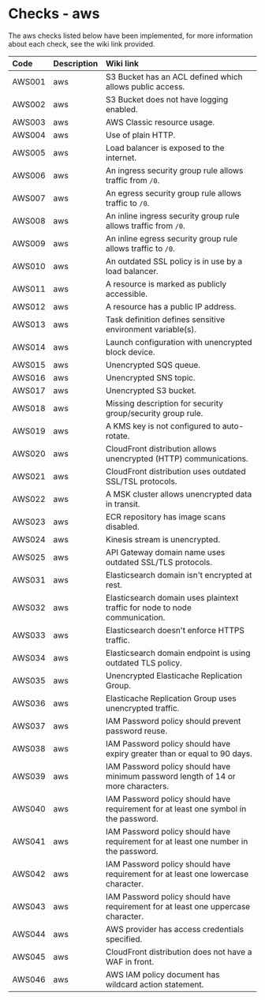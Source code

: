 
# Checks - aws

The aws checks listed below have been implemented, for more information about each check, see the wiki link provided.

| Code  | Description | Wiki link |
|:-------|:-------------|:----------|
|AWS001|aws|S3 Bucket has an ACL defined which allows public access.|[AWS001 Wiki](https://github.com/tfsec/tfsec/wiki/AWS001)|
|AWS002|aws|S3 Bucket does not have logging enabled.|[AWS002 Wiki](https://github.com/tfsec/tfsec/wiki/AWS002)|
|AWS003|aws|AWS Classic resource usage.|[AWS003 Wiki](https://github.com/tfsec/tfsec/wiki/AWS003)|
|AWS004|aws|Use of plain HTTP.|[AWS004 Wiki](https://github.com/tfsec/tfsec/wiki/AWS004)|
|AWS005|aws|Load balancer is exposed to the internet.|[AWS005 Wiki](https://github.com/tfsec/tfsec/wiki/AWS005)|
|AWS006|aws|An ingress security group rule allows traffic from `/0`.|[AWS006 Wiki](https://github.com/tfsec/tfsec/wiki/AWS006)|
|AWS007|aws|An egress security group rule allows traffic to `/0`.|[AWS007 Wiki](https://github.com/tfsec/tfsec/wiki/AWS007)|
|AWS008|aws|An inline ingress security group rule allows traffic from `/0`.|[AWS008 Wiki](https://github.com/tfsec/tfsec/wiki/AWS008)|
|AWS009|aws|An inline egress security group rule allows traffic to `/0`.|[AWS009 Wiki](https://github.com/tfsec/tfsec/wiki/AWS009)|
|AWS010|aws|An outdated SSL policy is in use by a load balancer.|[AWS010 Wiki](https://github.com/tfsec/tfsec/wiki/AWS010)|
|AWS011|aws|A resource is marked as publicly accessible.|[AWS011 Wiki](https://github.com/tfsec/tfsec/wiki/AWS011)|
|AWS012|aws|A resource has a public IP address.|[AWS012 Wiki](https://github.com/tfsec/tfsec/wiki/AWS012)|
|AWS013|aws|Task definition defines sensitive environment variable(s).|[AWS013 Wiki](https://github.com/tfsec/tfsec/wiki/AWS013)|
|AWS014|aws|Launch configuration with unencrypted block device.|[AWS014 Wiki](https://github.com/tfsec/tfsec/wiki/AWS014)|
|AWS015|aws|Unencrypted SQS queue.|[AWS015 Wiki](https://github.com/tfsec/tfsec/wiki/AWS015)|
|AWS016|aws|Unencrypted SNS topic.|[AWS016 Wiki](https://github.com/tfsec/tfsec/wiki/AWS016)|
|AWS017|aws|Unencrypted S3 bucket.|[AWS017 Wiki](https://github.com/tfsec/tfsec/wiki/AWS017)|
|AWS018|aws|Missing description for security group/security group rule.|[AWS018 Wiki](https://github.com/tfsec/tfsec/wiki/AWS018)|
|AWS019|aws|A KMS key is not configured to auto-rotate.|[AWS019 Wiki](https://github.com/tfsec/tfsec/wiki/AWS019)|
|AWS020|aws|CloudFront distribution allows unencrypted (HTTP) communications.|[AWS020 Wiki](https://github.com/tfsec/tfsec/wiki/AWS020)|
|AWS021|aws|CloudFront distribution uses outdated SSL/TSL protocols.|[AWS021 Wiki](https://github.com/tfsec/tfsec/wiki/AWS021)|
|AWS022|aws|A MSK cluster allows unencrypted data in transit.|[AWS022 Wiki](https://github.com/tfsec/tfsec/wiki/AWS022)|
|AWS023|aws|ECR repository has image scans disabled.|[AWS023 Wiki](https://github.com/tfsec/tfsec/wiki/AWS023)|
|AWS024|aws|Kinesis stream is unencrypted.|[AWS024 Wiki](https://github.com/tfsec/tfsec/wiki/AWS024)|
|AWS025|aws|API Gateway domain name uses outdated SSL/TLS protocols.|[AWS025 Wiki](https://github.com/tfsec/tfsec/wiki/AWS025)|
|AWS031|aws|Elasticsearch domain isn't encrypted at rest.|[AWS031 Wiki](https://github.com/tfsec/tfsec/wiki/AWS031)|
|AWS032|aws|Elasticsearch domain uses plaintext traffic for node to node communication.|[AWS032 Wiki](https://github.com/tfsec/tfsec/wiki/AWS032)|
|AWS033|aws|Elasticsearch doesn't enforce HTTPS traffic.|[AWS033 Wiki](https://github.com/tfsec/tfsec/wiki/AWS033)|
|AWS034|aws|Elasticsearch domain endpoint is using outdated TLS policy.|[AWS034 Wiki](https://github.com/tfsec/tfsec/wiki/AWS034)|
|AWS035|aws|Unencrypted Elasticache Replication Group.|[AWS035 Wiki](https://github.com/tfsec/tfsec/wiki/AWS035)|
|AWS036|aws|Elasticache Replication Group uses unencrypted traffic.|[AWS036 Wiki](https://github.com/tfsec/tfsec/wiki/AWS036)|
|AWS037|aws|IAM Password policy should prevent password reuse.|[AWS037 Wiki](https://github.com/tfsec/tfsec/wiki/AWS037)|
|AWS038|aws|IAM Password policy should have expiry greater than or equal to 90 days.|[AWS038 Wiki](https://github.com/tfsec/tfsec/wiki/AWS038)|
|AWS039|aws|IAM Password policy should have minimum password length of 14 or more characters.|[AWS039 Wiki](https://github.com/tfsec/tfsec/wiki/AWS039)|
|AWS040|aws|IAM Password policy should have requirement for at least one symbol in the password.|[AWS040 Wiki](https://github.com/tfsec/tfsec/wiki/AWS040)|
|AWS041|aws|IAM Password policy should have requirement for at least one number in the password.|[AWS041 Wiki](https://github.com/tfsec/tfsec/wiki/AWS041)|
|AWS042|aws|IAM Password policy should have requirement for at least one lowercase character.|[AWS042 Wiki](https://github.com/tfsec/tfsec/wiki/AWS042)|
|AWS043|aws|IAM Password policy should have requirement for at least one uppercase character.|[AWS043 Wiki](https://github.com/tfsec/tfsec/wiki/AWS043)|
|AWS044|aws|AWS provider has access credentials specified.|[AWS044 Wiki](https://github.com/tfsec/tfsec/wiki/AWS044)|
|AWS045|aws|CloudFront distribution does not have a WAF in front.|[AWS045 Wiki](https://github.com/tfsec/tfsec/wiki/AWS045)|
|AWS046|aws|AWS IAM policy document has wildcard action statement.|[AWS046 Wiki](https://github.com/tfsec/tfsec/wiki/AWS046)|

